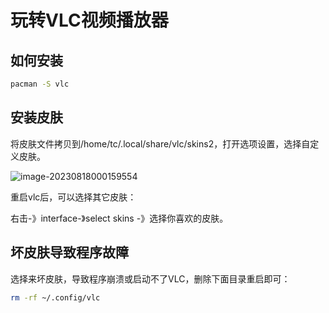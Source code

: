 # 玩转VLC视频播放器

## 如何安装

```bash
pacman -S vlc
```

## 安装皮肤

将皮肤文件拷贝到/home/tc/.local/share/vlc/skins2，打开选项设置，选择自定义皮肤。

![image-20230818000159554](/run/media/tc/File/2_STUDY/GitHubRepositories/00myGitHubRepository/AntHubTC.github.io/ArchLinux/img/VLC/image-20230818000159554.png)

重启vlc后，可以选择其它皮肤：

  右击-》interface-》select skins -》选择你喜欢的皮肤。

## 坏皮肤导致程序故障

选择来坏皮肤，导致程序崩溃或启动不了VLC，删除下面目录重启即可：

```bash
rm -rf ~/.config/vlc
```

